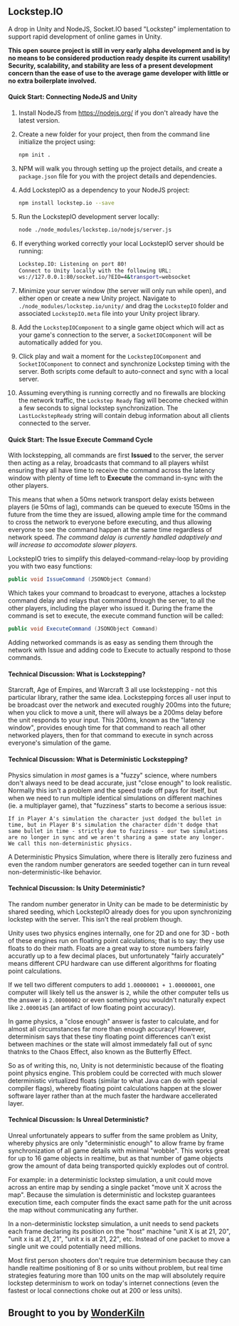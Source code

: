 ## Lockstep.IO

A drop in Unity and NodeJS, Socket.IO based "Lockstep" implementation to support rapid development of online games in Unity.

**This open source project is still in very early alpha development and is by no means to be considered production ready despite its current usability! Security, scalability, and stability are less of a present development concern than the ease of use to the average game developer with little or no extra boilerplate involved.**

#### Quick Start: Connecting NodeJS and Unity

1. Install NodeJS from https://nodejs.org/ if you don't already have the latest version.

1. Create a new folder for your project, then from the command line initialize the project using:

	```sh
	npm init .
	```

1. NPM will walk you through setting up the project details, and create a `package.json` file for you with the project details and dependencies.

1. Add LockstepIO as a dependency to your NodeJS project:

	```sh
	npm install lockstep.io --save
	```
	
1. Run the LockstepIO development server locally:

	```sh
	node ./node_modules/lockstep.io/nodejs/server.js
	```
	
1. If everything worked correctly your local LockstepIO server should be running:

	```sh
	Lockstep.IO: Listening on port 80!
	Connect to Unity locally with the following URL:
	ws://127.0.0.1:80/socket.io/?EIO=4&transport=websocket
	```
	
1. Minimize your server window (the server will only run while open), and either open or create a new Unity project. Navigate to `./node_modules/lockstep.io/unity/` and drag the `LockstepIO` folder and associated `LockstepIO.meta` file into your Unity project library.

1. Add the `LockstepIOComponent` to a single game object which will act as your game's connection to the server, a 	`SocketIOComponent` will be automatically added for you.

1. Click play and wait a moment for the `LockstepIOComponent` and `SocketIOComponent` to connect and synchronize Lockstep timing with the server. Both scripts come default to auto-connect and sync with a local server.

1. Assuming everything is running correctly and no firewalls are blocking the network traffic, the `Lockstep Ready` flag will become checked within a few seconds to signal lockstep synchronization. The `LastLockstepReady` string will contain debug information about all clients connected to the server.

#### Quick Start: The Issue Execute Command Cycle

With lockstepping, all commands are first **Issued** to the server, the server then acting as a relay, broadcasts that command to all players whilst ensuring they all have time to receive the command across the latency window with plenty of time left to **Execute** the command in-sync with the other players.

This means that when a 50ms network transport delay exists between players (ie 50ms of lag), commands can be queued to execute 150ms in the future from the time they are issued, allowing ample time for the command to cross the network to everyone before executing, and thus allowing everyone to see the command happen at the same time regardless of network speed. *The command delay is currently handled adaptively and will increase to accomodate slower players.*

LockstepIO tries to simplify this delayed-command-relay-loop by providing you with two easy functions:

```csharp
public void IssueCommand (JSONObject Command)
```

Which takes your command to broadcast to everyone, attaches a lockstep command delay and relays that command through the server, to all the other players, including the player who issued it. During the frame the command is set to execute, the execute command function will be called:

```csharp
public void ExecuteCommand (JSONObject Command)
```

Adding networked commands is as easy as sending them through the network with Issue and adding code to Execute to actually respond to those commands.




#### Technical Discussion: What is Lockstepping?

Starcraft, Age of Empires, and Warcraft 3 all use lockstepping - not this particular library, rather the same idea. Lockstepping forces all user input to be broadcast over the network and executed roughly 200ms into the future; when you click to move a unit, there will always be a 200ms delay before the unit responds to your input. This 200ms, known as the "latency window", provides enough time for that command to reach all other networked players, then for that command to execute in synch across everyone's simulation of the game.

#### Technical Discussion: What is Deterministic Lockstepping?

Physics simulation in *most* games is a "fuzzy" science, where numbers don't always need to be dead accurate, just "close enough" to look realistic. Normally this isn't a problem and the speed trade off pays for itself, but when we need to run multiple identical simulations on different machines (ie. a multiplayer game), that "fuzziness" starts to become a serious issue:

```
If in Player A's simulation the character just dodged the bullet in time, but in Player B's simulation the character didn't dodge that same bullet in time - strictly due to fuzziness - our two simulations are no longer in sync and we aren't sharing a game state any longer. We call this non-deterministic physics.
```

A Deterministic Physics Simulation, where there is literally zero fuziness and even the random number generators are seeded together can in turn reveal non-deterministic-like behavior. 



#### Technical Discussion: Is Unity Deterministic?

The random number generator in Unity can be made to be deterministic by shared seeding, which LockstepIO already does for you upon synchronizing lockstep with the server. This isn't the real problem though.

Unity uses two physics engines internally, one for 2D and one for 3D - both of these engines run on floating point calculations; that is to say: they use floats to do their math. Floats are a great way to store numbers fairly accuratly up to a few decimal places, but unfortunately "fairly accurately" means different CPU hardware can use different algorithms for floating point calculations.

If we tell two different computers to add `1.00000001 + 1.00000001`, one computer will likely tell us the answer is `2`, while the other computer tells us the answer is `2.00000002` or even something you wouldn't naturally expect like `2.0000145` (an artifact of low floating point accuracy).

In game physics, a "close enough" answer is faster to calculate, and for almost all circumstances far more than enough accuracy! However, determinism says that these tiny floating point differences can't exist between machines or the state will almost immedately fall out of sync thatnks to the Chaos Effect, also known as the Butterfly Effect.

So as of writing this, no, Unity is not deterministic because of the floating point physics engine. This problem could be corrected with much slower deterministic virtualized floats (similar to what Java can do with special compiler flags), whereby floating point calculations happen at the slower software layer rather than at the much faster the hardware accellerated layer.

#### Technical Discussion: Is Unreal Deterministic?

Unreal unfortunately appears to suffer from the same problem as Unity, whereby physics are only "deterministic enough" to allow frame by frame synchronization of all game details with minimal "wobble". This works great for up to 16 game objects in realtime, but as that number of game objects grow the amount of data being transported quickly explodes out of control.

For example: in a deterministic lockstep simulation, a unit could move across an entire map by sending a single packet "move unit X across the map". Because the simulation is deterministic and lockstep guarantees execution time, each computer finds the exact same path for the unit across the map without communicating any further.

In a non-deterministic lockstep simulation, a unit needs to send packets each frame declaring its position on the "host" machine "unit X is at 21, 20", "unit x is at 21, 21", "unit x is at 21, 22", etc. Instead of one packet to move a single unit we could potentially need millions.

Most first person shooters don't require true determinism because they can handle realtime positioning of 8 or so units without problem, but real time strategies featuring more than 100 units on the map will absolutely require lockstep determinism to work on today's internet connections (even the fastest or local connections choke out at 200 or less units).

## Brought to you by [WonderKiln](https://www.wonderkiln.com)

